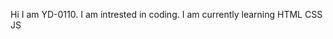 Hi I am YD-0110. I am intrested in coding. I am currently learning HTML CSS JS 

<!---
YD-0110/YD-0110 is a ✨ special ✨ repository because its `README.md` (this file) appears on your GitHub profile.
You can click the Preview link to take a look at your changes.
--->
